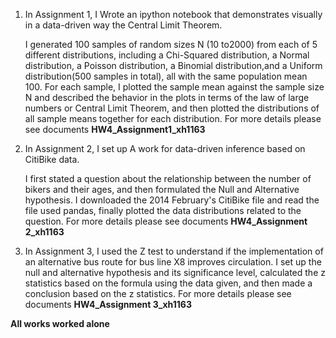 
1.  In Assignment 1, I Wrote an ipython notebook that demonstrates visually in a data-driven way the Central Limit Theorem.

      I generated 100 samples of random sizes N (10 to2000) from each of 5 different distributions, including a Chi-Squared     distribution, a Normal distribution, a Poisson distribution, a Binomial distribution,and a Uniform distribution(500 samples in total), all with the same population mean 100. 
      For each sample, I plotted the sample mean against the sample size N and described the behavior in the plots in terms of the law of large numbers or Central Limit Theorem, and then plotted the distributions of all sample means together for each distribution. For more details please see documents **HW4_Assignment1_xh1163**



2.  In Assignment 2, I set up A work for data-driven inference based on CitiBike data.

      I first stated a question about the relationship between the number of bikers and their ages,  and then formulated the Null and Alternative hypothesis.
      I downloaded the 2014 February's CitiBike file and read the file used pandas, finally plotted the data distributions related to the question.
      For more details please see documents **HW4_Assignment 2_xh1163**


3.   In Assignment 3,  I used the Z test to understand if the implementation of an alternative bus route for bus line X8       improves circulation. I set up the null and alternative hypothesis and its significance level, calculated the z statistics based on the formula using the data given, and then made a conclusion based on the z statistics. 
For more details please see documents **HW4_Assignment 3_xh1163**


**All works worked alone**
